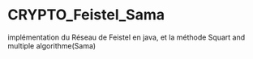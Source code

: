 # CRYPTO_Feistel_Sama
implémentation du Réseau de Feistel en java, et la méthode Squart and multiple algorithme(Sama)
